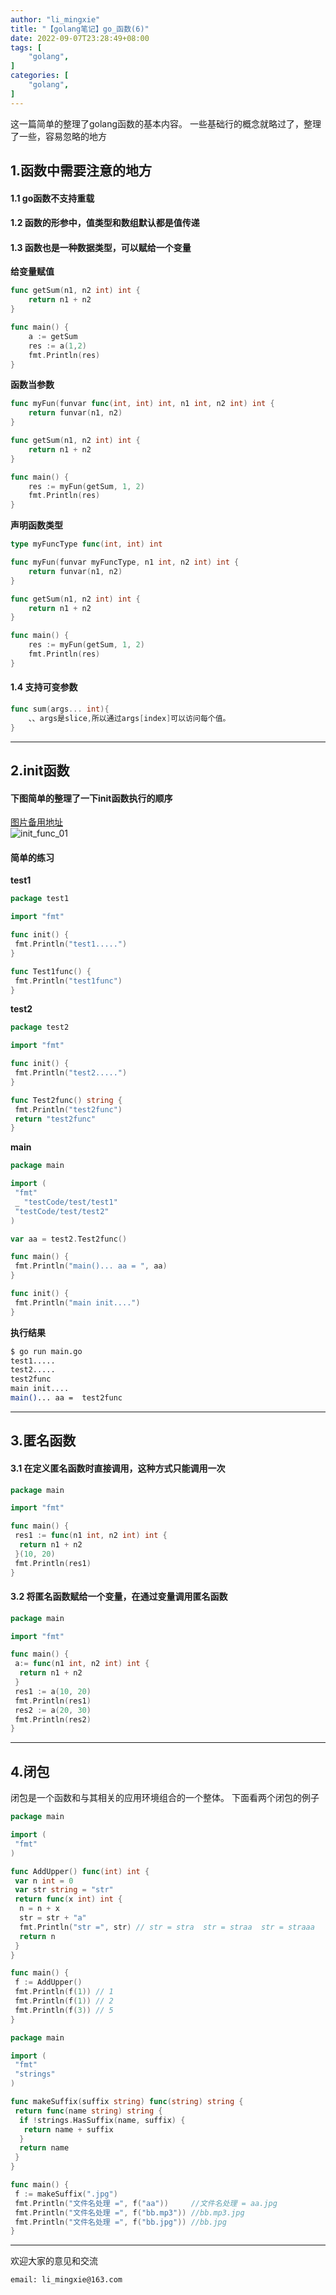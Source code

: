 ```yaml
---
author: "li_mingxie"
title: "【golang笔记】go_函数(6)"
date: 2022-09-07T23:28:49+08:00
tags: [
    "golang",
]
categories: [
    "golang",
]
---
```


这一篇简单的整理了golang函数的基本内容。<!--more-->
一些基础行的概念就略过了，整理了一些，容易忽略的地方  

## 1.函数中需要注意的地方

#### 1.1 go函数不支持重载

#### 1.2 函数的形参中，值类型和数组默认都是值传递

#### 1.3 函数也是一种数据类型，可以赋给一个变量

**给变量赋值**

```go
func getSum(n1, n2 int) int {
    return n1 + n2
}

func main() {
    a := getSum
    res := a(1,2)
    fmt.Println(res)
}
```

**函数当参数**

```go
func myFun(funvar func(int, int) int, n1 int, n2 int) int {
    return funvar(n1, n2)
}

func getSum(n1, n2 int) int {
    return n1 + n2
}

func main() {
    res := myFun(getSum, 1, 2)
    fmt.Println(res)
}
```

**声明函数类型**

```go
type myFuncType func(int, int) int

func myFun(funvar myFuncType, n1 int, n2 int) int {
    return funvar(n1, n2)
}

func getSum(n1, n2 int) int {
    return n1 + n2
}

func main() {
    res := myFun(getSum, 1, 2)
    fmt.Println(res)
}
```

#### 1.4 支持可变参数

```go
func sum(args... int){
    、、args是slice,所以通过args[index]可以访问每个值。
}
```

----------------------------------------------

## 2.init函数

#### 下图简单的整理了一下init函数执行的顺序  

[图片备用地址](https://limingxie.github.io/images/go/func/init_func_01.png)  
![init_func_01](https://mingxie-blog.oss-cn-beijing.aliyuncs.com/image/go/func/init_func_01.png)

#### 简单的练习  

**test1**

```go
package test1

import "fmt"

func init() {
 fmt.Println("test1.....")
}

func Test1func() {
 fmt.Println("test1func")
}
```

**test2**

```go
package test2

import "fmt"

func init() {
 fmt.Println("test2.....")
}

func Test2func() string {
 fmt.Println("test2func")
 return "test2func"
}
```

**main**

```go
package main

import (
 "fmt"
 _ "testCode/test/test1"
 "testCode/test/test2"
)

var aa = test2.Test2func()

func main() {
 fmt.Println("main()... aa = ", aa)
}

func init() {
 fmt.Println("main init....")
}
```

**执行结果**

```bash
$ go run main.go
test1.....
test2.....
test2func
main init....
main()... aa =  test2func
```

----------------------------------------------

## 3.匿名函数

#### 3.1 在定义匿名函数时直接调用，这种方式只能调用一次

```go
package main

import "fmt"

func main() {
 res1 := func(n1 int, n2 int) int {
  return n1 + n2
 }(10, 20)
 fmt.Println(res1)
}
```

#### 3.2 将匿名函数赋给一个变量，在通过变量调用匿名函数

```go
package main

import "fmt"

func main() {
 a:= func(n1 int, n2 int) int {
  return n1 + n2
 }
 res1 := a(10, 20)
 fmt.Println(res1)
 res2 := a(20, 30)
 fmt.Println(res2)
}
```

----------------------------------------------

## 4.闭包

闭包是一个函数和与其相关的应用环境组合的一个整体。
下面看两个闭包的例子

```go
package main

import (
 "fmt"
)

func AddUpper() func(int) int {
 var n int = 0
 var str string = "str"
 return func(x int) int {
  n = n + x
  str = str + "a"
  fmt.Println("str =", str) // str = stra  str = straa  str = straaa
  return n
 }
}

func main() {
 f := AddUpper()
 fmt.Println(f(1)) // 1
 fmt.Println(f(1)) // 2
 fmt.Println(f(3)) // 5
}
```

```go
package main

import (
 "fmt"
 "strings"
)

func makeSuffix(suffix string) func(string) string {
 return func(name string) string {
  if !strings.HasSuffix(name, suffix) {
   return name + suffix
  }
  return name
 }
}

func main() {
 f := makeSuffix(".jpg")
 fmt.Println("文件名处理 =", f("aa"))     //文件名处理 = aa.jpg
 fmt.Println("文件名处理 =", f("bb.mp3")) //bb.mp3.jpg
 fmt.Println("文件名处理 =", f("bb.jpg")) //bb.jpg
}
```

----------------------------------------------

欢迎大家的意见和交流

`email: li_mingxie@163.com`
